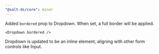 ```yaml
---
"@salt-ds/core": minor
---
```


Added `bordered` prop to Dropdown. When set, a full border will be applied.

```tsx
<Dropdown bordered />
```

Dropdown is updated to be an inline element, aligning with other form controls like Input.
